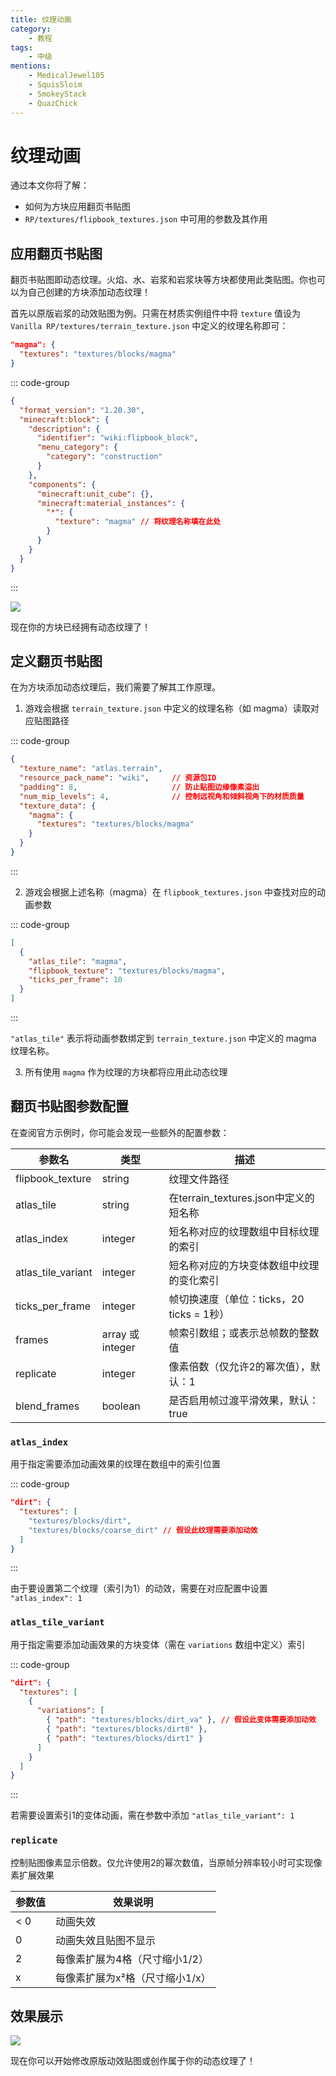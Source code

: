 ```yaml
---
title: 纹理动画
category:
    - 教程
tags:
    - 中级
mentions:
    - MedicalJewel105
    - SquisSloim
    - SmokeyStack
    - QuazChick
---
```


# 纹理动画

<!--@include: @/wiki/bedrock-wiki-mirror.md-->

通过本文你将了解：

-   如何为方块应用翻页书贴图
-   `RP/textures/flipbook_textures.json` 中可用的参数及其作用

## 应用翻页书贴图

翻页书贴图即动态纹理。火焰、水、岩浆和岩浆块等方块都使用此类贴图。你也可以为自己创建的方块添加动态纹理！

首先以原版岩浆的动效贴图为例。只需在材质实例组件中将 `texture` 值设为 `Vanilla RP/textures/terrain_texture.json` 中定义的纹理名称即可：

```json
"magma": {
  "textures": "textures/blocks/magma"
}
```

::: code-group
```json [BP/blocks/flipbook_block.json]
{
  "format_version": "1.20.30",
  "minecraft:block": {
    "description": {
      "identifier": "wiki:flipbook_block",
      "menu_category": {
        "category": "construction"
      }
    },
    "components": {
      "minecraft:unit_cube": {},
      "minecraft:material_instances": {
        "*": {
          "texture": "magma" // 将纹理名称填在此处
        }
      }
    }
  }
}
```
:::

![](/assets/images/blocks/flipbook-textures/animated_texture_1.gif)

现在你的方块已经拥有动态纹理了！

## 定义翻页书贴图

在为方块添加动态纹理后，我们需要了解其工作原理。

1. 游戏会根据 `terrain_texture.json` 中定义的纹理名称（如 magma）读取对应贴图路径

::: code-group
```json [RP/textures/terrain_texture.json]
{
  "texture_name": "atlas.terrain",
  "resource_pack_name": "wiki",     // 资源包ID
  "padding": 8,                     // 防止贴图边缘像素溢出
  "num_mip_levels": 4,              // 控制远视角和倾斜视角下的材质质量
  "texture_data": {
    "magma": {
      "textures": "textures/blocks/magma"
    }
  }
}
```
:::

2. 游戏会根据上述名称（magma）在 `flipbook_textures.json` 中查找对应的动画参数

::: code-group
```json [RP/textures/flipbook_textures.json]
[
  {
    "atlas_tile": "magma",
    "flipbook_texture": "textures/blocks/magma",
    "ticks_per_frame": 10
  }
]
```
:::

`"atlas_tile"` 表示将动画参数绑定到 `terrain_texture.json` 中定义的 magma 纹理名称。

3. 所有使用 `magma` 作为纹理的方块都将应用此动态纹理

## 翻页书贴图参数配置

在查阅官方示例时，你可能会发现一些额外的配置参数：

| 参数名              | 类型             | 描述                                                                                              |
|--------------------|------------------|-------------------------------------------------------------------------------------------------|
| flipbook_texture   | string           | 纹理文件路径                                                                                       |
| atlas_tile         | string           | 在terrain_textures.json中定义的短名称                                                                 |
| atlas_index        | integer          | 短名称对应的纹理数组中目标纹理的索引                                                                     |
| atlas_tile_variant | integer          | 短名称对应的方块变体数组中纹理的变化索引                                                                   |
| ticks_per_frame    | integer          | 帧切换速度（单位：ticks，20 ticks = 1秒）                                                              |
| frames             | array 或 integer | 帧索引数组；或表示总帧数的整数值                                                                            |
| replicate          | integer          | 像素倍数（仅允许2的幂次值），默认：1                                                                       |
| blend_frames       | boolean          | 是否启用帧过渡平滑效果，默认：true                                                                        |

### `atlas_index`

用于指定需要添加动画效果的纹理在数组中的索引位置

::: code-group
```json [RP/textures/terrain_texture.json#texture_data]
"dirt": {
  "textures": [
    "textures/blocks/dirt",
    "textures/blocks/coarse_dirt" // 假设此纹理需要添加动效
  ]
}
```
:::

由于要设置第二个纹理（索引为1）的动效，需要在对应配置中设置 `"atlas_index": 1`

### `atlas_tile_variant`

用于指定需要添加动画效果的方块变体（需在 `variations` 数组中定义）索引

::: code-group
```json [RP/textures/terrain_texture.json#texture_data]
"dirt": {
  "textures": [
    {
      "variations": [
        { "path": "textures/blocks/dirt_va" }, // 假设此变体需要添加动效
        { "path": "textures/blocks/dirt0" },
        { "path": "textures/blocks/dirt1" }
      ]
    }
  ]
}
```
:::

若需要设置索引1的变体动画，需在参数中添加 `"atlas_tile_variant": 1`

### `replicate`

控制贴图像素显示倍数。仅允许使用2的幂次数值，当原帧分辨率较小时可实现像素扩展效果

| 参数值              | 效果说明                     |
|--------------------|----------------------------|
| < 0                | 动画失效                    |
| 0                  | 动画失效且贴图不显示           |
| 2                  | 每像素扩展为4格（尺寸缩小1/2）  |
| x                  | 每像素扩展为x²格（尺寸缩小1/x） |

## 效果展示

![](/assets/images/blocks/flipbook-textures/animated_texture_2.gif)

现在你可以开始修改原版动效贴图或创作属于你的动态纹理了！